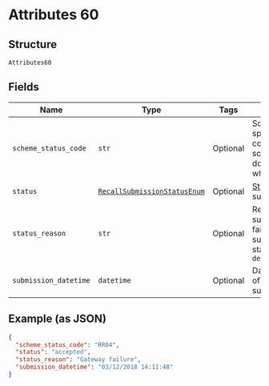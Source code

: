 
# Attributes 60

## Structure

`Attributes60`

## Fields

| Name | Type | Tags | Description |
|  --- | --- | --- | --- |
| `scheme_status_code` | `str` | Optional | Scheme-specific status code. Refer to scheme documentation where available. |
| `status` | [`RecallSubmissionStatusEnum`](../../doc/models/recall-submission-status-enum.md) | Optional | [Status](http://draft-api-docs.form3.tech/api.html#enumerations-payment-status-codes-payment-submission-status) of the submission |
| `status_reason` | `str` | Optional | Reason for submission failure if submission status is `delivery_failed` |
| `submission_datetime` | `datetime` | Optional | Date and time of the submission |

## Example (as JSON)

```json
{
  "scheme_status_code": "RR04",
  "status": "accepted",
  "status_reason": "Gateway failure",
  "submission_datetime": "03/12/2018 14:11:48"
}
```

